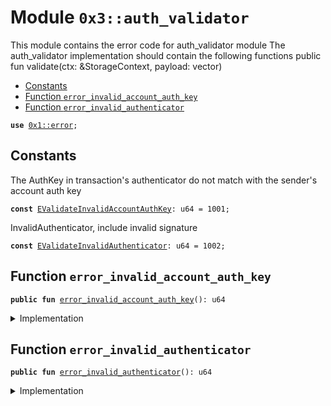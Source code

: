 
<a name="0x3_auth_validator"></a>

# Module `0x3::auth_validator`

This module contains the error code for auth_validator module
The auth_validator implementation should contain the following functions
public fun validate(ctx: &StorageContext, payload: vector<u8>)


-  [Constants](#@Constants_0)
-  [Function `error_invalid_account_auth_key`](#0x3_auth_validator_error_invalid_account_auth_key)
-  [Function `error_invalid_authenticator`](#0x3_auth_validator_error_invalid_authenticator)


<pre><code><b>use</b> <a href="">0x1::error</a>;
</code></pre>



<a name="@Constants_0"></a>

## Constants


<a name="0x3_auth_validator_EValidateInvalidAccountAuthKey"></a>

The AuthKey in transaction's authenticator do not match with the sender's account auth key


<pre><code><b>const</b> <a href="auth_validator.md#0x3_auth_validator_EValidateInvalidAccountAuthKey">EValidateInvalidAccountAuthKey</a>: u64 = 1001;
</code></pre>



<a name="0x3_auth_validator_EValidateInvalidAuthenticator"></a>

InvalidAuthenticator, include invalid signature


<pre><code><b>const</b> <a href="auth_validator.md#0x3_auth_validator_EValidateInvalidAuthenticator">EValidateInvalidAuthenticator</a>: u64 = 1002;
</code></pre>



<a name="0x3_auth_validator_error_invalid_account_auth_key"></a>

## Function `error_invalid_account_auth_key`



<pre><code><b>public</b> <b>fun</b> <a href="auth_validator.md#0x3_auth_validator_error_invalid_account_auth_key">error_invalid_account_auth_key</a>(): u64
</code></pre>



<details>
<summary>Implementation</summary>


<pre><code><b>public</b> <b>fun</b> <a href="auth_validator.md#0x3_auth_validator_error_invalid_account_auth_key">error_invalid_account_auth_key</a>(): u64 {
   <a href="_invalid_argument">error::invalid_argument</a>(<a href="auth_validator.md#0x3_auth_validator_EValidateInvalidAccountAuthKey">EValidateInvalidAccountAuthKey</a>)
}
</code></pre>



</details>

<a name="0x3_auth_validator_error_invalid_authenticator"></a>

## Function `error_invalid_authenticator`



<pre><code><b>public</b> <b>fun</b> <a href="auth_validator.md#0x3_auth_validator_error_invalid_authenticator">error_invalid_authenticator</a>(): u64
</code></pre>



<details>
<summary>Implementation</summary>


<pre><code><b>public</b> <b>fun</b> <a href="auth_validator.md#0x3_auth_validator_error_invalid_authenticator">error_invalid_authenticator</a>(): u64 {
   <a href="_invalid_argument">error::invalid_argument</a>(<a href="auth_validator.md#0x3_auth_validator_EValidateInvalidAuthenticator">EValidateInvalidAuthenticator</a>)
}
</code></pre>



</details>
